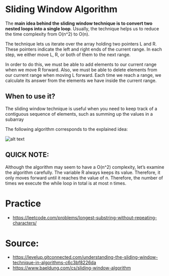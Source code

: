 ﻿# Sliding Window Algorithm

The **main idea behind the sliding window technique is to convert two nested loops into a single loop**. 
Usually, the technique helps us to reduce the time complexity from O(n^2) to O(n).

The technique lets us iterate over the array holding two pointers L and R. These pointers indicate the left and right ends of the current range. In each step, we either move L, R, or both of them to the next range.

In order to do this, we must be able to add elements to our current range when we move R forward. Also, we must be able to delete elements from our current range when moving L forward. Each time we reach a range, we calculate its answer from the elements we have inside the current range.

## When to use it?

The sliding window technique is useful when you need to keep track of a contiguous sequence of elements, such as summing up the values in a subarray

The following algorithm corresponds to the explained idea:

![alt text](https://www.baeldung.com/wp-content/ql-cache/quicklatex.com-9df819183fb413ae7d3c9b6c5e5fd43d_l3.svg)

## QUICK NOTE:
Although the algorithm may seem to have a O(n^2) complexity, let’s examine the algorithm carefully. The variable R always keeps its value. Therefore, it only moves forward until it reaches the value of n. Therefore, the number of times we execute the while loop in total is at most n times.

# Practice
- https://leetcode.com/problems/longest-substring-without-repeating-characters/

# Source: 
- https://levelup.gitconnected.com/understanding-the-sliding-window-technique-in-algorithms-c6c3bf8226da
- https://www.baeldung.com/cs/sliding-window-algorithm